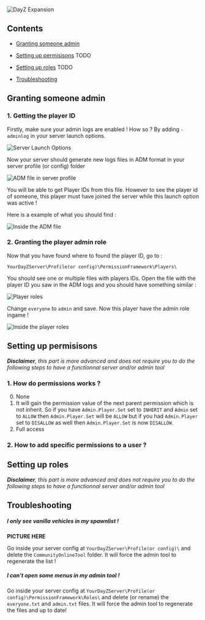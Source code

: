 ![DayZ Expansion](https://i.imgur.com/cTbqjAr.png)

## Contents

- [Granting someone admin](#granting-someone-admin)

- [Setting up permisisons](#setting-up-permisisons) TODO

- [Setting up roles](#setting-up-roles) TODO

- [Troubleshooting](#troubleshooting)



## Granting someone admin

### 1. Getting the player ID

Firstly, make sure your admin logs are enabled ! How so ? By adding `-adminlog` in your server launch options.

![Server Launch Options](https://i.imgur.com/gHgTNQy.png)

Now your server should generate new logs files in ADM format in your server profile (or config) folder

![ADM file in server profile](https://i.imgur.com/2OqXgHA.png)

You will be able to get Player IDs from this file. However to see the player id of someone, this player must have joined the server while this launch option was active !

Here is a example of what you should find :

![Inside the ADM file](https://i.imgur.com/P0y63Sr.png)

### 2. Granting the player admin role

Now that you have found where to found the player ID, go to :

`YourDayZServer\Profile(or config)\PermissionFramework\Players\`

You should see one or multiple files with players IDs. Open the file with the player ID you saw in the ADM logs and you should have something similar :

![Player roles](https://i.imgur.com/l562ShX.png)

Change `everyone` to `admin` and save. Now this player have the admin role ingame !

![Inside the player roles](https://i.imgur.com/GbAM7PB.png)

## Setting up permisisons

_**Disclaimer**, this part is more advanced and does not require you to do the following steps to have a functionnal server and/or admin tool_

### 1. How do permissions works ?

0. None
1. It will gain the permission value of the next parent permission which is not inherit. So if you have `Admin.Player.Set` set to `INHERIT` and `Admin` set to `ALLOW` then `Admin.Player.Set` will be `ALLOW` but if you had `Admin.Player` set to `DISALLOW` as well then `Admin.Player.Set` is now `DISALLOW`.
2. Full access

### 2. How to add specific permissions to a user ?

## Setting up roles

_**Disclaimer**, this part is more advanced and does not require you to do the following steps to have a functionnal server and/or admin tool_

## Troubleshooting

##### I only see vanilla vehicles in my spawnlist !

**PICTURE HERE**

Go inside your server config at `YourDayZServer\Profile(or config)\` and delete the `CommunityOnlineTool` folder. It will force the admin tool to regenerate the list !

##### I can't open some menus in my admin tool !

Go inside your server config at `YourDayZServer\Profile(or config)\PermissionFramework\Roles\` and delete (or rename) the `everyone.txt` and `admin.txt` files. It will force the admin tool to regenerate the files and up to date!